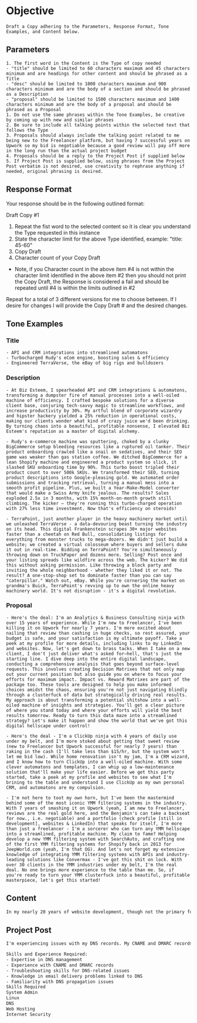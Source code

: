 # Objective

    Draft a Copy adhering to the Parameters, Response Format, Tone Examples, and Content below.

## Parameters

    1. The first word in the Content is the Type of copy needed
    - "title" should be limited to 60 characters maximum and 45 characters minimum and are headings for other content and should be phrased as a Title
    - "desc" should be limited to 1000 characters maximum and 900 characters minimum and are the body of a section and should be phrased as a Description
    - "proposal" should be limited to 1500 characters maximum and 1400 characters minimum and are the body of a proposal and should be phrased as a Proposal
    1. Do not use the same phrases within the Tone Examples, be creative by coming up with new and similar phrases
    2. Be sure to include all talking points within the selected text that follows the Type
    3. Proposals should always include the talking point related to me being new to the Freelancer platform, but having 7 successful years on Upwork so my bid is negotiable because a good review will pay off more in the long run than the actual project budget
    4. Proposals should be a reply to the Project Post if supplied below
    5. If Project Post is supplied below, using phrases from the Project Post verbatim is not desired, use creativity to rephrase anything if needed, original phrasing is desired.

## Response Format

Your response should be in the following outlined format:

Draft Copy #1

   1. Repeat the fist word to the selected content so it is clear you understand the Type requested in this instance
   2. State the character limit for the above Type identified, example: "title: 45-60"
   3. Copy Draft
   4. Character count of your Copy Draft

- Note, if you Character count in the above item #4 is not within the character limit identified in the above item #2 then you should not print the Copy Draft, the Response is considered a fail and should be repeated until #4 is within the limits outlined in #2

Repeat for a total of 3 different versions for me to choose between. If I desire for changes I will provide the Copy Draft # and the desired changes.

## Tone Examples

### Title

    - API and CRM integrations into streamlined automatons
    - Turbocharged Rudy's eCom engine, boosting sales & efficiency
    - Engineered TerraVerse, the eBay of big rigs and bulldozers

### Description

    - At Biz Esteem, I spearheaded API and CRM integrations & automatons, transforming a dumpster fire of manual processes into a well-oiled machine of efficiency. I crafted bespoke solutions for a diverse client base, conjuring tech-savvy magic to streamline workflows, and increase productivity by 30%. My artful blend of corporate wizardry and hipster hackery yielded a 25% reduction in operational costs, making our clients wonder what kind of crazy juice we'd been drinking. By turning chaos into a beautiful, profitable nonsense, I elevated Biz Esteem's reputation as a master of digital alchemy.

    - Rudy's e-commerce machine was sputtering, choked by a clunky BigCommerce setup bleeding resources like a ruptured oil tanker. Their product onboarding crawled like a snail on sedatives, and their SEO game was weaker than gas station coffee. We ditched BigCommerce for a lean Shopify machine and engineered a product system so slick, it slashed SKU onboarding time by 90%. This turbo boost tripled their product count to over 500k SKUs. We transformed their SEO, turning product descriptions into Google-pleasing gold. We automated order submissions and tracking retrieval, turning a manual mess into a smooth profit pipeline. Plus, we built a Year-Make-Model converter that would make a Swiss Army knife jealous. The results? Sales exploded 2.5x in 3 months, with 15% month-on-month growth still climbing. The kicker – they're running this turbo-charged operation with 27% less time investment. Now that's efficiency on steroids!

    - TerraPoint, just another player in the heavy machinery market until we unleashed TerraVerse - a data-devouring beast turning the industry on its head. This digital Frankenstein scrapes 30+ major websites faster than a cheetah on Red Bull, consolidating listings for everything from monster trucks to mega-dozers. We didn't just build a website; we created a virtual colosseum where buyers and sellers duke it out in real-time. Bidding on TerraPoint? You're simultaneously throwing down on TruckPaper and dozens more. Selling? Post once and your listing spreads like wildfire across the web. The kicker? We did this without asking permission. Like throwing a block party and inviting the whole neighborhood - whether they liked it or not. The result? A one-stop-shop set to dominate faster than you can say "caterpillar." Watch out, eBay. While you're cornering the market on grandma's Buick, TerraPoint's revving up to own the online heavy machinery world. It's not disruption - it's a digital revolution.

### Proposal

    - Here's the deal: I'm an Analytics & Business Consulting ninja with over 15 years of experience. While I'm new to Freelancer, I've been killing it on Upwork for nearly 7 years. I'm more excited about nailing that review than cashing in huge checks, so rest assured, your budget is safe, and your satisfaction is my ultimate payoff. Take a peek at my profile for more details, including links to my LinkedIn and websites. Now, let's get down to brass tacks. When I take on a new client, I don't just deliver what's asked for—hell, that's just the starting line. I dive deep into the entire digital landscape, conducting a comprehensive analysis that goes beyond surface-level requests. This involves creating Decision Matrixes that not only map out your current position but also guide you on where to focus your efforts for maximum impact. Impact vs. Reward Matrixes are part of the package too. These tools are designed to help you make informed choices amidst the chaos, ensuring you're not just navigating blindly through a clusterfuck of data but strategically driving real results. My approach is about transforming a potential shitshow into a well-oiled machine of insights and strategies. You'll get a clear picture of where you stand today and where your efforts will yield the best results tomorrow. Ready to turn this data maze into a streamlined strategy? Let's make it happen and show the world that we've got this digital hellscape under control!

    - Here's the deal - I'm a ClickUp ninja with 4 years of daily use under my belt, and I'm more stoked about getting that sweet review (new to Freelancer but Upwork successful for nearly 7 years) than raking in the cash (I'll take less than $15/hr, but the system won't let me bid low). While home renovation isn't my jam, I'm a CRM wizard, and I know how to turn ClickUp into a well-oiled machine. With some clever automatons and templates, I can whip up a low-maintenance solution that'll make your life easier. Before we get this party started, take a peek at my profile and websites to see what I'm brining to the table and understand I use ClickUp as my own personal CRM, and automatons are my compulsion.

    - I'm not here to toot my own horn, but I've been the mastermind behind some of the most iconic YMM filtering systems in the industry. With 7 years of smashing it on Upwork (yeah, I am new to Freelancer, reviews are the real gold here, and the Benjamin's can take a backseat for now., i.e. negotiable) and a portfolio (check profile [still in development], websites & LinkedIn) that speaks for itself, I'm more than just a freelancer - I'm a sorcerer who can turn any YMM hellscape into a streamlined, profitable machine. My claim to fame? Helping develop a new YMM filtering system with SearchAuto, and crafting one of the first YMM filtering systems for Shopify back in 2013 for JeepWorld.com (yeah, I'm that OG). And let's not forget my extensive knowledge of integrating YMM filtering systems with APIs and industry-leading solutions like Convermax - I've got this shit on lock. With over 30 clients in the YMM industries under my belt, I'm the real deal. No one brings more experience to the table than me. So, if you're ready to turn your YMM clusterfuck into a beautiful, profitable masterpiece, let's get this started!

## Content

```txt
In my nearly 20 years of website development, though not the primary focus of my work until the last 10 years, I have become an expert in DNS management and resolving DNS issues, including MX related issues. I am comfortable working in most DNS management environments.
```

## Project Post

```txt
I'm experiencing issues with my DNS records. My CNAME and DMARC records are not propagating properly, causing potential email delivery issues and affecting my domain's overall performance. I need a professional who can troubleshoot these records urgently.

Skills and Experience Required:
- Expertise in DNS management
- Experience with CNAME and DMARC records
- Troubleshooting skills for DNS-related issues
- Knowledge in email delivery problems linked to DNS
- Familiarity with DNS propagation issues
Skills Required
System Admin
Linux
DNS
Web Hosting
Internet Security
```
